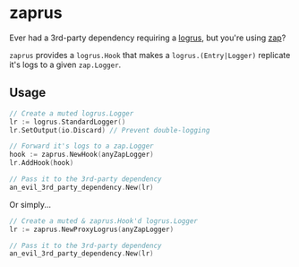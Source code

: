 # zaprus

Ever had a 3rd-party dependency requiring a [logrus](https://github.com/sirupsen/logrus), but you're using [zap](https://github.com/uber-go/zap)?

`zaprus` provides a `logrus.Hook` that makes a `logrus.(Entry|Logger)` replicate it's logs to a given `zap.Logger`.

## Usage

```go
// Create a muted logrus.Logger
lr := logrus.StandardLogger()
lr.SetOutput(io.Discard) // Prevent double-logging

// Forward it's logs to a zap.Logger
hook := zaprus.NewHook(anyZapLogger)
lr.AddHook(hook)

// Pass it to the 3rd-party dependency
an_evil_3rd_party_dependency.New(lr)
```

Or simply...

```go
// Create a muted & zaprus.Hook'd logrus.Logger
lr := zaprus.NewProxyLogrus(anyZapLogger)

// Pass it to the 3rd-party dependency
an_evil_3rd_party_dependency.New(lr)
```